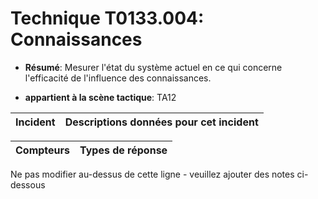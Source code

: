 # Technique T0133.004: Connaissances

* **Résumé**: Mesurer l'état du système actuel en ce qui concerne l'efficacité de l'influence des connaissances.

* **appartient à la scène tactique**: TA12


|Incident |Descriptions données pour cet incident |
|-------- |-------------------- |



|Compteurs |Types de réponse |
|-------- |-------------- |


Ne pas modifier au-dessus de cette ligne - veuillez ajouter des notes ci-dessous